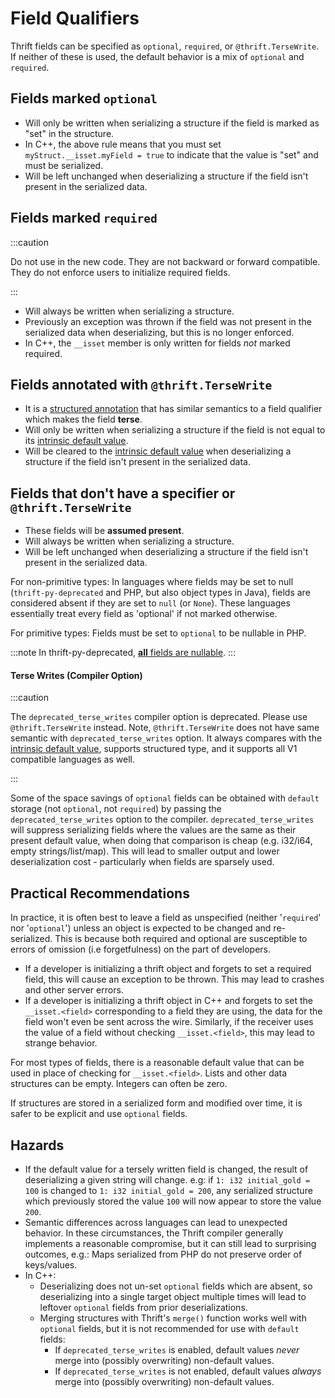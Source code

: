 # Field Qualifiers

<!-- https://www.internalfb.com/intern/wiki/Thrift/Thrift_Guide/IDL/optional-required-fields/?noredirect -->

Thrift fields can be specified as `optional`, `required`, or `@thrift.TerseWrite`.  If neither of these is used, the default behavior is a mix of `optional` and `required`.

## Fields marked `optional`

* Will only be written when serializing a structure if the field is marked as "set" in the structure.
* In C++, the above rule means that you must set `myStruct.__isset.myField = true` to indicate that the value is "set" and must be serialized.
* Will be left unchanged when deserializing a structure if the field isn't present in the serialized data.

## Fields marked `required`

:::caution

Do not use in the new code. They are not backward or forward compatible. They do not enforce users to initialize required fields.

:::

* Will always be written when serializing a structure.
* Previously an exception was thrown if the field was not present in the serialized data when deserializing, but this is no longer enforced.
* In C++, the `__isset` member is only written for fields *not* marked required.

## Fields annotated with `@thrift.TerseWrite`

* It is a [structured annotation](./annotations.md#thrift-annotations) that has similar semantics to a field qualifier which makes the field **terse**.
* Will only be written when serializing a structure if the field is not equal to its [intrinsic default value](./#intrinsic-default-values).
* Will be cleared to the [intrinsic default value](./#intrinsic-default-values) when deserializing a structure if the field isn't present in the serialized data.

## Fields that don't have a specifier or `@thrift.TerseWrite`

* These fields will be **assumed present**.
* Will always be written when serializing a structure.
* Will be left unchanged when deserializing a structure if the field isn't present in the serialized data.

For non-primitive types: In languages where fields may be set to null (`thrift-py-deprecated` and PHP, but also object types in Java), fields are considered absent if they are set to `null` (or `None`). These languages essentially treat every field as 'optional' if not marked otherwise.

For primitive types: Fields must be set to `optional` to be nullable in PHP.

:::note
In thrift-py-deprecated, [**all** fields are nullable](https://www.internalfb.com/intern/wiki/Thrift_in_Python/Migrate_from_thrift-py/Types/#unqualified-fields-in-th).
:::

#### Terse Writes (Compiler Option)

:::caution

The `deprecated_terse_writes` compiler option is deprecated. Please use `@thrift.TerseWrite` instead. Note, `@thrift.TerseWrite` does not have same semantic with `deprecated_terse_writes` option. It always compares with the [intrinsic default value](./#intrinsic-default-values), supports structured type, and it supports all V1 compatible languages as well.

:::

Some of the space savings of `optional` fields can be obtained with `default` storage (not `optional`, not `required`) by passing the `deprecated_terse_writes` option to the compiler. `deprecated_terse_writes` will suppress serializing fields where the values are the same as their present default value, when doing that comparison is cheap (e.g. i32/i64, empty strings/list/map). This will lead to smaller output and lower deserialization cost - particularly when fields are sparsely used.

## Practical Recommendations

In practice, it is often best to leave a field as unspecified (neither '`required`' nor '`optional`') unless an object is expected to be changed and re-serialized.  This is because both required and optional are susceptible to errors of omission (i.e forgetfulness) on the part of developers.

* If a developer is initializing a thrift object and forgets to set a required field, this will cause an exception to be thrown.  This may lead to crashes and other server errors.
* If a developer is initializing a thrift object in C++ and forgets to set the `__isset.<field>` corresponding to a field they are using, the data for the field won't even be sent across the wire. Similarly, if the receiver uses the value of a field without checking `__isset.<field>`, this may lead to strange behavior.

For most types of fields, there is a reasonable default value that can be used in place of checking for `__isset.<field>`.  Lists and other data structures can be empty. Integers can often be zero.

If structures are stored in a serialized form and modified over time, it is safer to be explicit and use `optional` fields.

## Hazards

* If the default value for a tersely written field is changed, the result of deserializing a given string will change. e.g: if `1: i32 initial_gold = 100` is changed to `1: i32 initial_gold = 200`, any serialized structure which previously stored the value `100` will now appear to store the value `200`.
* Semantic differences across languages can lead to unexpected behavior. In these circumstances, the Thrift compiler generally implements a reasonable compromise, but it can still lead to surprising outcomes, e.g.: Maps serialized from PHP do not preserve order of keys/values.
* In C++:
    * Deserializing does not un-set `optional` fields which are absent, so deserializing into a single target object multiple times will lead to leftover `optional` fields from prior deserializations.
    * Merging structures with Thrift's `merge()` function works well with `optional` fields, but it is not recommended for use with `default` fields:
       * If `deprecated_terse_writes` is enabled, default values *never* merge into (possibly overwriting) non-default values.
       * If `deprecated_terse_writes` is not enabled, default values *always* merge into (possibly overwriting) non-default values.
